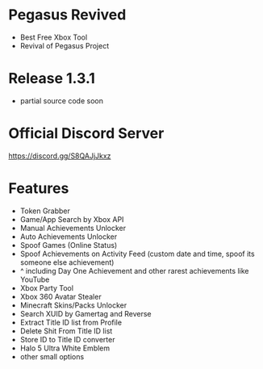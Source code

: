 # Pegasus Revived
- Best Free Xbox Tool
- Revival of Pegasus Project

# Release 1.3.1
- partial source code soon

# Official Discord Server
https://discord.gg/S8QAJjJkxz

# Features
-  Token Grabber
-  Game/App Search by Xbox API
-  Manual Achievements Unlocker
-  Auto Achievements Unlocker
-  Spoof Games (Online Status)
-  Spoof Achievements on Activity Feed (custom date and time, spoof its someone else achievement)
- ^ including Day One Achievement and other rarest achievements like YouTube
-  Xbox Party Tool
-  Xbox 360 Avatar Stealer
-  Minecraft Skins/Packs Unlocker
-  Search XUID by Gamertag and Reverse
-  Extract Title ID list from Profile
-  Delete Shit From Title ID list
-  Store ID to Title ID converter
-  Halo 5 Ultra White Emblem
-  other small options
